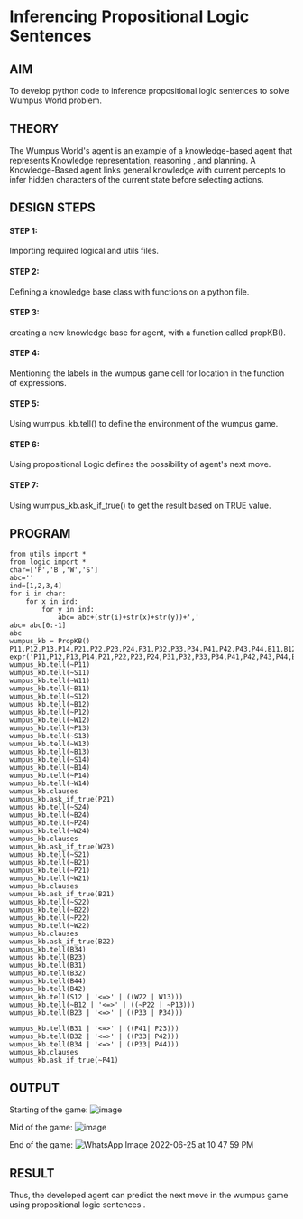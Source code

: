 # Inferencing Propositional Logic Sentences

## AIM

To develop python code to inference propositional logic sentences to solve Wumpus World problem.

## THEORY
The Wumpus World's agent is an example of a knowledge-based agent that represents Knowledge representation, reasoning , and planning. A Knowledge-Based agent links general knowledge with current percepts to infer hidden characters of the current state before selecting actions.

## DESIGN STEPS
#### STEP 1:
Importing required logical and utils files.

#### STEP 2:
Defining a knowledge base class with functions on a python file.

#### STEP 3:
creating a new knowledge base for agent, with a function called propKB().

#### STEP 4:
Mentioning the labels in the wumpus game cell for location in the function of expressions.

#### STEP 5:
Using wumpus_kb.tell() to define the environment of the wumpus game.

#### STEP 6:
Using propositional Logic defines the possibility of agent's next move.

#### STEP 7:
Using wumpus_kb.ask_if_true() to get the result based on TRUE value.


## PROGRAM
```python3
from utils import *
from logic import *
char=['P','B','W','S']
abc=''
ind=[1,2,3,4]
for i in char:
    for x in ind:
        for y in ind:
            abc= abc+(str(i)+str(x)+str(y))+','
abc= abc[0:-1]
abc
wumpus_kb = PropKB()
P11,P12,P13,P14,P21,P22,P23,P24,P31,P32,P33,P34,P41,P42,P43,P44,B11,B12,B13,B14,B21,B22,B23,B24,B31,B32,B33,B34,B41,B42,B43,B44,W11,W12,W13,W14,W21,W22,W23,W24,W31,W32,W33,W34,W41,W42,W43,W44,S11,S12,S13,S14,S21,S22,S23,S24,S31,S32,S33,S34,S41,S42,S43,S44= expr('P11,P12,P13,P14,P21,P22,P23,P24,P31,P32,P33,P34,P41,P42,P43,P44,B11,B12,B13,B14,B21,B22,B23,B24,B31,B32,B33,B34,B41,B42,B43,B44,W11,W12,W13,W14,W21,W22,W23,W24,W31,W32,W33,W34,W41,W42,W43,W44,S11,S12,S13,S14,S21,S22,S23,S24,S31,S32,S33,S34,S41,S42,S43,S44')
wumpus_kb.tell(~P11)
wumpus_kb.tell(~S11)
wumpus_kb.tell(~W11)
wumpus_kb.tell(~B11)
wumpus_kb.tell(~S12)
wumpus_kb.tell(~B12)
wumpus_kb.tell(~P12)
wumpus_kb.tell(~W12)
wumpus_kb.tell(~P13)
wumpus_kb.tell(~S13) 
wumpus_kb.tell(~W13)
wumpus_kb.tell(~B13)
wumpus_kb.tell(~S14)
wumpus_kb.tell(~B14)
wumpus_kb.tell(~P14)
wumpus_kb.tell(~W14)
wumpus_kb.clauses
wumpus_kb.ask_if_true(P21)
wumpus_kb.tell(~S24)
wumpus_kb.tell(~B24)
wumpus_kb.tell(~P24)
wumpus_kb.tell(~W24)
wumpus_kb.clauses
wumpus_kb.ask_if_true(W23)
wumpus_kb.tell(~S21)
wumpus_kb.tell(~B21)
wumpus_kb.tell(~P21)
wumpus_kb.tell(~W21)
wumpus_kb.clauses
wumpus_kb.ask_if_true(B21)
wumpus_kb.tell(~S22)
wumpus_kb.tell(~B22)
wumpus_kb.tell(~P22)
wumpus_kb.tell(~W22)
wumpus_kb.clauses
wumpus_kb.ask_if_true(B22)
wumpus_kb.tell(B34)
wumpus_kb.tell(B23)
wumpus_kb.tell(B31)
wumpus_kb.tell(B32)
wumpus_kb.tell(B44)
wumpus_kb.tell(B42)
wumpus_kb.tell(S12 | '<=>' | ((W22 | W13)))
wumpus_kb.tell(~B12 | '<=>' | ((~P22 | ~P13)))
wumpus_kb.tell(B23 | '<=>' | ((P33 | P34)))

wumpus_kb.tell(B31 | '<=>' | ((P41| P23)))
wumpus_kb.tell(B32 | '<=>' | ((P33| P42)))
wumpus_kb.tell(B34 | '<=>' | ((P33| P44)))
wumpus_kb.clauses
wumpus_kb.ask_if_true(~P41)
```
## OUTPUT

Starting of the game:
![image](https://user-images.githubusercontent.com/75235167/175783931-784f75e6-06d9-4066-a838-5e7f45f32252.png)

Mid of the game:
![image](https://user-images.githubusercontent.com/75235167/175783966-57a1631b-06b0-49ee-86dd-102931ed1a61.png)

End of the game:
![WhatsApp Image 2022-06-25 at 10 47 59 PM](https://user-images.githubusercontent.com/75235167/175784044-79251efd-5e45-45d9-8336-d1975f5423e0.jpeg)

## RESULT
Thus, the developed agent can predict the next move in the wumpus game using propositional logic sentences .
